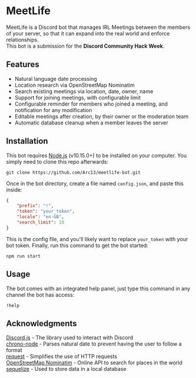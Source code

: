 # MeetLife
MeetLife is a Discord bot that manages IRL Meetings between the members of your server, so that it can expand into the real world and enforce relationships.  
This bot is a submission for the **Discord Community Hack Week**.

## Features
- Natural language date processing
- Location research via OpenStreetMap Nominatim
- Search existing meetings via location, date, owner, name
- Support for joining meetings, with configurable limit
- Configurable reminder for members who joined a meeting, and notification for any modification
- Editable meetings after creation, by their owner or the moderation team
- Automatic database cleanup when a member leaves the server

## Installation
This bot requires [Node.js](https://nodejs.org/en/) (v10.15.0+) to be installed on your computer.
You simply need to clone this repo afterwards:
```
git clone https://github.com/Arc13/meetlife-bot.git
```
Once in the bot directory, create a file named `config.json`, and paste this inside:
```JSON
{
	"prefix": "!",
	"token": "your_token",
	"locale": "en-GB",
	"search_limit": 10
}
```
This is the config file, and you'll likely want to replace `your_token` with your bot token.
Finally, run this command to get the bot started:
```
npm run start
```

## Usage
The bot comes with an integrated help panel, just type this command in any channel the bot has access:
```
!help
```

## Acknowledgments
[Discord.js](https://github.com/discordjs/discord.js/) - The library used to interact with Discord   
[chrono-node](https://github.com/wanasit/chrono) - Parses natural date to prevent having the user to follow a format   
[request](https://github.com/request/request) - Simplifies the use of HTTP requests   
[OpenStreetMap Nominatim](https://wiki.openstreetmap.org/wiki/Nominatim) - Online API to search for places in the world   
[sequelize](https://github.com/sequelize/sequelize) - Used to store data in a local database 

